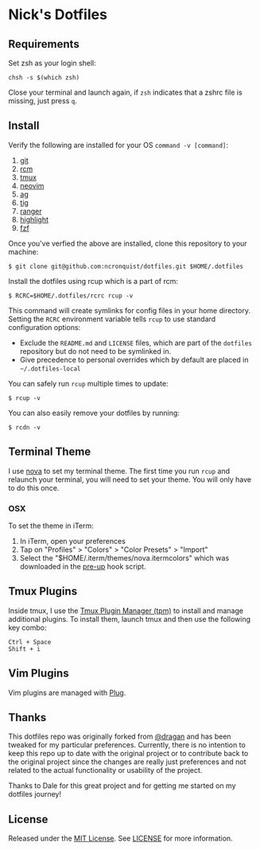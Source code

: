 Nick's Dotfiles
===================


Requirements
------------

Set zsh as your login shell:

    chsh -s $(which zsh)

Close your terminal and launch again, if `zsh` indicates that a zshrc file is
missing, just press `q`.


Install
-------

Verify the following are installed for your OS `command -v [command]`:

1. [git]
2. [rcm]
3. [tmux]
4. [neovim]
5. [ag]
6. [tig]
7. [ranger]
8. [highlight]
9. [fzf]

[git]: https://git-scm.com/
[rcm]: https://github.com/thoughtbot/rcm/
[tmux]: https://github.com/tmux/tmux/
[neovim]: https://neovim.io/
[ag]: https://geoff.greer.fm/ag/
[tig]: https://jonas.github.io/tig/
[ranger]: https://ranger.github.io/
[highlight]: http://www.andre-simon.de/doku/highlight/en/highlight.php
[fzf]: https://github.com/junegunn/fzf

Once you've verfied the above are installed, clone this repository to your
machine:

```
$ git clone git@github.com:ncronquist/dotfiles.git $HOME/.dotfiles
```

Install the dotfiles using rcup which is a part of rcm:

```
$ RCRC=$HOME/.dotfiles/rcrc rcup -v
```

This command will create symlinks for config files in your home directory.
Setting the `RCRC` environment variable tells `rcup` to use standard
configuration options:

* Exclude the `README.md` and `LICENSE` files, which are part of
  the `dotfiles` repository but do not need to be symlinked in.
* Give precedence to personal overrides which by default are placed in
  `~/.dotfiles-local`

You can safely run `rcup` multiple times to update:

```
$ rcup -v
```

You can also easily remove your dotfiles by running:

```
$ rcdn -v
```


Terminal Theme
--------------

I use [nova] to set my terminal theme. The first time you run `rcup` and relaunch your terminal, you will need to set your theme. You will only have to do this once.

### OSX

To set the theme in iTerm:

1. In iTerm, open your preferences
2. Tap on "Profiles" > "Colors" > "Color Presets" > "Import"
3. Select the "$HOME/.iterm/themes/nova.itermcolors" which was downloaded in the [pre-up](./hooks/pre-up) hook script.

[nova]: https://trevordmiller.com/projects/nova


Tmux Plugins
------------

Inside tmux, I use the [Tmux Plugin Manager (tpm)][tpm] to install and manage
additional plugins. To install them, launch tmux and then use the following key
combo:

```
Ctrl + Space
Shift + i
```

[tpm]: https://github.com/tmux-plugins/tpm


Vim Plugins
-----------

Vim plugins are managed with [Plug].

[Plug]: https://github.com/junegunn/vim-plug


Thanks
------

This dotfiles repo was originally forked from [@dragan] and has
been tweaked for my particular preferences. Currently, there is no intention
to keep this repo up to date with the original project or to contribute
back to the original project since the changes are really just preferences
and not related to the actual functionality or usability of the project.

Thanks to Dale for this great project and for getting me started on my
dotfiles journey!

[@dragan]: https://github.com/dragan/dotfiles


License
-------

Released under the [MIT License]. See [LICENSE] for more
information.

[MIT License]: http://www.opensource.org/licenses/mit-license.php
[LICENSE]: https://github.com/ncronquist/dotfiles/blob/master/LICENSE
